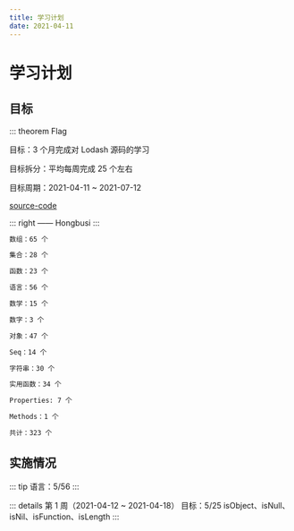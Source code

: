 ```yaml
---
title: 学习计划
date: 2021-04-11
---
```


# 学习计划

## 目标

::: theorem Flag

目标：3 个月完成对 Lodash 源码的学习

目标拆分：平均每周完成 25 个左右

目标周期：2021-04-11 ~ 2021-07-12

[source-code](https://github.com/Hongbusi/source-code/tree/master/Lodash)

::: right
—— Hongbusi
:::

``` md
数组：65 个

集合：28 个

函数：23 个

语言：56 个

数学：15 个

数字：3 个

对象：47 个

Seq：14 个

字符串：30 个

实用函数：34 个

Properties: 7 个

Methods：1 个

共计：323 个
```

## 实施情况 <Badge text="持续更新..." />

::: tip
语言：5/56
:::

::: details 第 1 周（2021-04-12 ~ 2021-04-18）
目标：5/25
isObject、isNull、isNil、isFunction、isLength
:::

